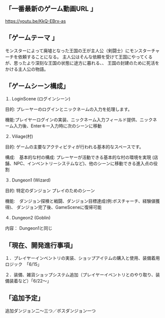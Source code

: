 「一番最新のゲーム動画URL 」
--
https://youtu.be/KkQ-EBrx-as



「ゲームテーマ 」
--
モンスターによって廃墟となった王国の王が主人公（剣闘士）にモンスターチャーチを依頼することになる。
主人公はそんな依頼を受けて王国にやってくるが、思ったより深刻な王国の状態に途方に暮れる、、
王国の封建のために死活をかける主人公の物語。


「ゲームシーン構成」
--
１. LoginScene (ログインシーン)

目的: プレーヤーのログインとニックネームの入力を処理します。

機能:プレイヤーログインの実装、ニックネーム入力フィールド提供、ニックネーム入力後、Enterキー入力時に次のシーンに移動

２. Viliage(村)

目的: ゲームの主要なアクティビティが行われる基本的なスペースです。

構成:　基本的な村の構成: プレーヤーが活動できる基本的な村の環境を実現 (店舗、NPC、インベントリーシステムなど)、他のシーンに移動できる進入点の役割

３. Dungeon1 (Wizard)

目的: 特定のダンジョン プレイのためのシーン

機能:　ダンジョン探検と戦闘、ダンジョン目標達成(例:ボスチャーチ、経験値獲得)、	ダンジョン完了後、GameSceneに復帰可能

４. Dungeon2 (Goblin)

内容： Dungeon1と同じ

「現在、開発進行事項」
--
１．プレイヤーインベントリの実装、ショップアイテムの購入と使用、装備着用ロジック　「6/15」

２．装備、雑貨ショップシステム追加（プレイヤーイベントリとのやり取り、装備装着など）「6/22～」


「追加予定」
--
追加ダンジョン二～三つ／ボスダンジョン一つ
